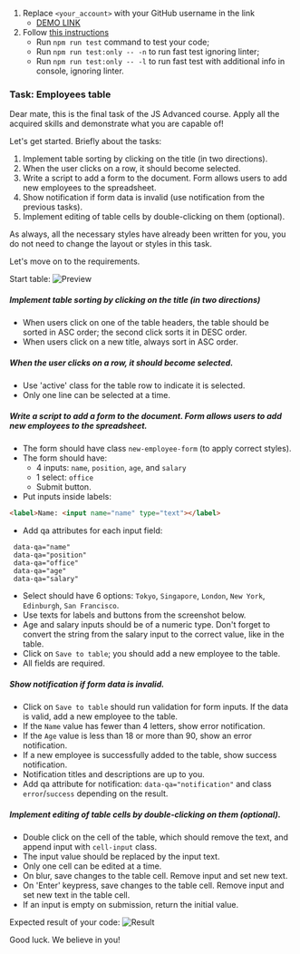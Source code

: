 1. Replace `<your_account>` with your GitHub username in the link
    - [DEMO LINK](https://YMolchanov.github.io/js_employees_table_DOM/)
2. Follow [this instructions](https://mate-academy.github.io/layout_task-guideline/)
    - Run `npm run test` command to test your code;
    - Run `npm run test:only -- -n` to run fast test ignoring linter;
    - Run `npm run test:only -- -l` to run fast test with additional info in console, ignoring linter.

### Task: Employees table

Dear mate,
this is the final task of the JS Advanced course. Apply all the acquired skills and demonstrate what you are capable of!

Let's get started. Briefly about the tasks:
1. Implement table sorting by clicking on the title (in two directions).
2. When the user clicks on a row, it should become selected.
3. Write a script to add a form to the document. Form allows users to add new employees to the spreadsheet.
4. Show notification if form data is invalid (use notification from the previous tasks).
5. Implement editing of table cells by double-clicking on them (optional).

As always, all the necessary styles have already been written for you, you do not need to change the layout or styles in this task.

Let's move on to the requirements.

Start table:
![Preview](./src/images/preview.png)

##### Implement table sorting by clicking on the title (in two directions)
- When users click on one of the table headers, the table should be sorted in ASC order; the second click sorts it in DESC order.
- When users click on a new title, always sort in ASC order.

##### When the user clicks on a row, it should become selected.
- Use 'active' class for the table row to indicate it is selected.
- Only one line can be selected at a time.

##### Write a script to add a form to the document. Form allows users to add new employees to the spreadsheet.
- The form should have class `new-employee-form` (to apply correct styles).
- The form should have:
  - 4 inputs: `name`, `position`, `age`, and `salary`
  - 1 select: `office`
  - Submit button.
- Put inputs inside labels:
```html
<label>Name: <input name="name" type="text"></label>
```
- Add qa attributes for each input field:
```
 data-qa="name"
 data-qa="position"
 data-qa="office"
 data-qa="age"
 data-qa="salary"
```
- Select should have 6 options: `Tokyo`, `Singapore`, `London`, `New York`, `Edinburgh`, `San Francisco`.
- Use texts for labels and buttons from the screenshot below.
- Age and salary inputs should be of a numeric type. Don't forget to convert the string from the salary input to the correct value, like in the table.
- Click on `Save to table`; you should add a new employee to the table.
- All fields are required.

##### Show notification if form data is invalid.
- Click on `Save to table` should run validation for form inputs. If the data is valid, add a new employee to the table.
- If the `Name` value has fewer than 4 letters, show error notification.
- If the `Age` value is less than 18 or more than 90, show an error notification.
- If a new employee is successfully added to the table, show success notification.
- Notification titles and descriptions are up to you.
- Add qa attribute for notification: `data-qa="notification"` and class `error`/`success` depending on the result.

##### Implement editing of table cells by double-clicking on them (optional).
- Double click on the cell of the table, which should remove the text, and append input with `cell-input` class.
- The input value should be replaced by the input text.
- Only one cell can be edited at a time.
- On blur, save changes to the table cell. Remove input and set new text.
- On 'Enter' keypress, save changes to the table cell. Remove input and set new text in the table cell.
- If an input is empty on submission, return the initial value.

Expected result of your code:
![Result](./src/images/result.png)

Good luck. We believe in you!
